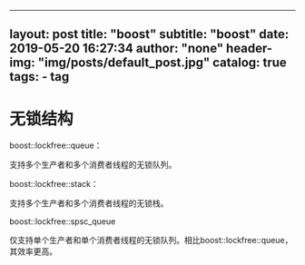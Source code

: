 
---
layout:     post
title:      "boost"
subtitle:   "boost"
date:       2019-05-20 16:27:34
author:     "none"
header-img: "img/posts/default_post.jpg"
catalog: true
tags:
    - tag
---


# 无锁结构

boost::lockfree::queue：

支持多个生产者和多个消费者线程的无锁队列。

boost::lockfree::stack：

支持多个生产者和多个消费者线程的无锁栈。

boost::lockfree::spsc_queue

仅支持单个生产者和单个消费者线程的无锁队列。相比boost::lockfree::queue，其效率更高。